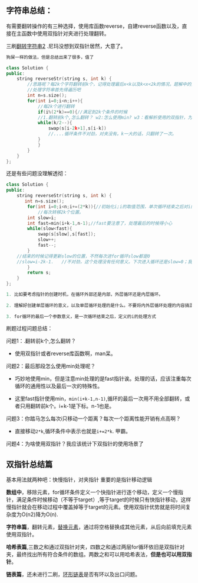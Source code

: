 ## 字符串总结：

有需要翻转操作的有三种选择，使用库函数reverse，自建reverse函数以及，直接在主函数中使用双指针对夹进行处理翻转。

三刷[翻转字符串2](https://programmercarl.com/0541.%E5%8F%8D%E8%BD%AC%E5%AD%97%E7%AC%A6%E4%B8%B2II.html#%E7%AE%97%E6%B3%95%E5%85%AC%E5%BC%80%E8%AF%BE)  .尼玛没想到双指针居然，大意了。

```c++
狗屎一样的做法，但是总结出来了很多，值了

class Solution {
public:
    string reverseStr(string s, int k) {
        //思路呢？每2k个字符翻转前k个，记得处理最后x<k以及k<x<2k的情况。题解中的方法很巧妙
        //处理字符串首先得遍历吧
        int n=s.size();
        for(int i=0;i<n;i++){
            //每2k个进行翻转
            if(i%(2*k)==0){//满足到2k个条件的时候
            //1.翻转前k个,怎么翻转？ w2:怎么使用min? w3：看解析使用的双指针，为啥呢？突然好想能够总结出一点，翻转的话，最好使用while配合双指针进行互相逼近，然后进行翻转操作
            while(k/2--){
                swap(s[i-2k+1],s[i-k])
                //....循环条件不对劲，对夹没有。k一大的话，只翻转了一次。
            }
            }
        }
    }
};
```

还是有些问题没理解透彻：

```c++
class Solution {
public:
    string reverseStr(string s, int k) {
       int n=s.size();
        for(int i=0;i<n;i+=(2*k)){//初始化i;i的取值范围，单次循环结束之后对i的处理方式
            //每次转移2k个位置。
        int slow=i;
        int fast=min(i+k-1,n-1);//fast要注意了，处理最后的时候得小心
        while(slow<fast){
            swap(s[slow],s[fast]);
            slow++;
            fast--;
        }
    //结束的时候记得更新slow的位置，不然每次进for循环slow都是0
    //slow=i-2k-1.   //不对劲，这个处理没有任何意义。下次进入循环还是slow=0；我搞混了每次进入循环时后slow和fast相对本次循环的位置。
        }
        return s;
    }
};

1. 比如要考虑指针的创建时机，在循环外部还是内部，外层循环还是内层循环。
    
2. 理解好创建单层循环的意义，以及单层循环处理的是什么。不要将内外层循环处理的内容搞混
    
3. for循环的最后一个参数意义，是一次循环结束之后，定义的i的处理方式
```

刷题过程问题总结：

问题1：.翻转前k个,怎么翻转？ 

- 使用双指针或者reverse库函数啊，man呆。

问题2：最后那段怎么使用min处理呢？

- 巧妙地使用min，但是注意min处理的是fast指针诶。处理的话，应该注重每次循环的通用性以及最后一次的特殊性。

- 这里fast指针使用min，`min(i+k-1,n-1)`,循环的最后一次用不用全部翻转，或者只用翻转前k个。i+k-1是下标。n-1也是。

问题3：你踏马怎么每次i只移动一个距离？每次一个距离性能开销有点高啊？

- 直接移动`2*k`,循环条件中表示也就是`i+=2*k`.   甲霸。

问题4：为啥使用双指针？我应该统计下双指针的使用场景了

## 双指针总结篇

基本用法就两种吧：快慢指针，对夹指针 重要的是指针移动逻辑

**数组中**，移除元素，for循环条件定义一个快指针进行逐个移动，定义一个慢指针，满足条件时候移动（不等于target）,等于target的时候只有快指针移动，这样慢指针就会在移动过程中覆盖掉等于target的元素。使用双指针优势就是将时间复杂度为O(n2)降为O(n).

**字符串篇**，翻转元素，[替换元素](https://programmercarl.com/%E5%89%91%E6%8C%87Offer05.%E6%9B%BF%E6%8D%A2%E7%A9%BA%E6%A0%BC.html)，通过将空格替换成其他元素，从后向前填充元素使用双指针。

**哈希表篇**,三数之和通过双指针对夹，四数之和通过两层for循环依旧是双指针对夹，最终找出所有符合条件的数组。两数之和可以用哈希表法，**但是也可以用双指针**。

**链表篇**，还未进行二刷，[环形链表](https://programmercarl.com/0142.%E7%8E%AF%E5%BD%A2%E9%93%BE%E8%A1%A8II.html#%E7%AE%97%E6%B3%95%E5%85%AC%E5%BC%80%E8%AF%BE)是否有环以及出口问题。

